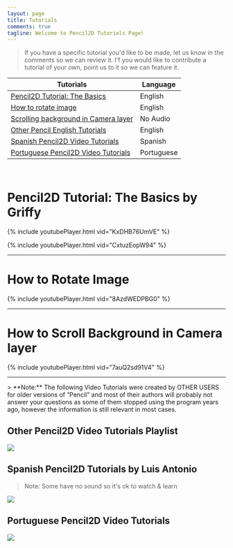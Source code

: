 ```yaml
---
layout: page
title: Tutorials
comments: true
tagline: Welcome to Pencil2D Tutorials Page!
---
```


> If you have a specific tutorial you'd like to be made, let us know in the comments so we can review it.
> I'f you would like to contribute a tutorial of your own, point us to it so we can feature it.


| Tutorials                                      | Language           |
| -----------------------------------------------| ------------------ |
| [Pencil2D Tutorial: The Basics](#griffy)       | English            |
| [How to rotate image](#rotate)                 | English            |
| [Scrolling background in Camera layer](#ca)    | No Audio           |
| [Other Pencil English Tutorials](#pcleng)      | English            |
| [Spanish Pencil2D Video Tutorials](#pclspa)    | Spanish            |
| [Portuguese Pencil2D Video Tutorials](#pclpor) | Portuguese         |

<br>

# <a name="griffy"></a> Pencil2D Tutorial: The Basics by Griffy

{% include youtubePlayer.html vid="KxDHB76UmVE" %}

{% include youtubePlayer.html vid="CxtuzEopW94" %}

<hr>

# <a name="rotate"></a> How to Rotate Image

{% include youtubePlayer.html vid="8AzdWEDPBG0" %}

<hr>

# <a name="ca"></a> How to Scroll Background in Camera layer

{% include youtubePlayer.html vid="7auQ2sd91V4" %}

<hr>
> **Note:** The following Video Tutorials were created by OTHER USERS for older versions of “Pencil” and most of their authors will probably not answer your questions as some of them stopped using the program years ago, however the information is still relevant in most cases. 

## <a name="pcleng"></a>Other Pencil2D Video Tutorials Playlist

[![](http://img.youtube.com/vi/oEswnDMQ9CY/hqdefault.jpg)](https://www.youtube.com/playlist?list=PLkxWc7jmDfJxExh6XJmrbjkjH5hH_Xo9_)

## <a name="pclspa"></a>Spanish Pencil2D Tutorials by Luis Antonio

> Note: Some have no sound so it's ok to watch & learn

[![](http://img.youtube.com/vi/j6wcKgWTJBU/hqdefault.jpg)](https://www.youtube.com/playlist?list=PLkxWc7jmDfJzgUYjSxfw0-M2AAuW87P3X)

## <a name="pclpor"></a>Portuguese Pencil2D Video Tutorials

[![](http://img.youtube.com/vi/87EyxdqFIfc/hqdefault.jpg)](https://www.youtube.com/playlist?list=PLkxWc7jmDfJzktMzwloyemSLUk5gOeALI)

<!--# Introduction to Pencil2D Course (Under Construction):

For Animators:

Overview & Navigation
The Workspace Layout
The Palettes
The Tools
The Timeline
The Layer System
The Keying System
The Display System
The Preferences Menu
The Import / Export-->
